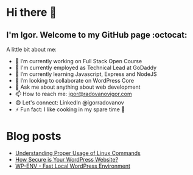 # Hi there 👋

## I'm Igor. Welcome to my GitHub page :octocat:

A little bit about me:

- 🔭 I’m currently working on Full Stack Open Course
- 💼 I'm currently employed as Technical Lead at GoDaddy
- 🌱 I’m currently learning Javascript, Express and NodeJS
- 👯 I’m looking to collaborate on WordPress Core
- 💬 Ask me about anything about web development
- 📫 How to reach me: igor@radovanovigor.com
- 😄 Let's connect: LinkedIn @igorradovanov
- ⚡ Fun fact: I like cooking in my spare time 🍳

# Blog posts
<!-- BLOG-POST-LIST:START -->
- [Understanding Proper Usage of Linux Commands](https://blog.radovanovigor.com/understanding-proper-usage-of-linux-commands)
- [How Secure is Your WordPress Website?](https://blog.radovanovigor.com/how-secure-is-your-wordpress-website)
- [WP-ENV - Fast Local WordPress Environment](https://blog.radovanovigor.com/wp-env-fast-local-wordpress-environment)
<!-- BLOG-POST-LIST:END -->


